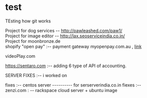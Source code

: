# test
TEsting how git works <br>


Project for dog  services --  http://pawleashed.com/paw1/<br>
Project for image editor -- http://lax.seoserviceindia.co.in/ <br>
Project for moonbronze.de<br> 
shopify "open pay"  :-- payment gateway myopenpay.com.au   , <a href="https://retailer.myopenpay.com.au/websalestraining/Error?strErrorDetails=Authorisation%20token%20is%20not%20supplied%0ACallback%20URL%20is%20not%20supplied%0ARetailer%20Order%20No%20is%20not%20supplied%0APlan%20ID%20is%20not%20supplied%0APurchase%20Price%20is%20invalid%3A%200&returnUrl=%2Fwebsalestraining%2FPlan%2FNewPlan" > link </a> <br>

videoPlay.com 

https://sentaro.com :-- adding 6 type of API of accounting.

SERVER FIXES :-- i worked on 

fixes :-- centos server ---------- for serserverindia.co.in 
fiexes :-- zenzi.com : -- rackspace cloud server + ubuntu image
